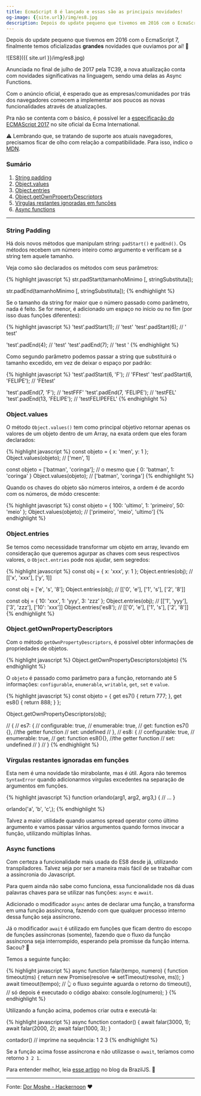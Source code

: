 ```yaml
---
title: EcmaScript 8 é lançado e essas são as principais novidades!
og-image: {{site.url}}/img/es8.jpg
description: Depois do update pequeno que tivemos em 2016 com o EcmaScript 7, finalmente temos oficializadas grandes novidades que ouviamos por aí!
---
```


Depois do update pequeno que tivemos em 2016 com o EcmaScript 7, finalmente temos oficializadas **grandes** novidades que ouviamos por aí! 🎉

<!--more-->

![ES8]({{ site.url }}/img/es8.jpg)

Anunciada no final de julho de 2017 pela TC39, a nova atualização conta com novidades significativas na linguagem, sendo uma delas as Async Functions.

Com o anúncio oficial, é esperado que as empresas/comunidades por trás dos navegadores comecem a implementar aos poucos as novas funcionalidades através de atualizações.

Pra não se contenta com o básico, é possível ler a <a href="http://www.ecma-international.org/memento/presentation.htm" target="_blank">especificação do ECMAScript 2017</a> no site oficial da Ecma International.

⚠️  Lembrando que, se tratando de suporte aos atuais navegadores, precisamos ficar de olho com relação a compatibilidade. Para isso, indico o <a href="https://developer.mozilla.org/en-US/Add-ons/WebExtensions/Browser_support_for_JavaScript_APIs" target="_blank">MDN</a>.

### Sumário
1. [String padding](#string-padding)
1. [Object.values](#objectvalues)
1. [Object.entries](#objectentries)
1. [Object.getOwnPropertyDescriptors](#objectgetownpropertydescriptors)
1. [Vírgulas restantes ignoradas em funções](#vírgulas-restantes-ignoradas-em-funções)
1. [Async functions](#async-functions)

___

### String Padding
Há dois novos métodos que manipulam string: `padStart()` e `padEnd()`. Os métodos recebem um número inteiro como argumento e verificam se a string tem aquele tamanho.

Veja como são declarados os métodos com seus parâmetros:

{% highlight javascript %}
str.padStart(tamanhoMinimo [, stringSubstituta]);

str.padEnd(tamanhoMinimo [, stringSubstituta]);
{% endhighlight %}

Se o tamanho da string for maior que o número passado como parâmetro, nada é feito. Se for menor, é adicionado um espaço no início ou no fim (por isso duas funções diferentes):

{% highlight javascript %}
'test'.padStart(1);   // 'test'
'test'.padStart(6);   // '  test'

'test'.padEnd(4); // 'test'
'test'.padEnd(7); // 'test   '
{% endhighlight %}

Como segundo parâmetro podemos passar a string que substituirá o tamanho excedido, em vez de deixar o espaço por padrão:

{% highlight javascript %}
'test'.padStart(6, 'F');      // 'FFtest'
'test'.padStart(6, 'FELIPE'); // 'FEtest'

'test'.padEnd(7, 'F');        // 'testFFF'
'test'.padEnd(7, 'FELIPE');   // 'testFEL'
'test'.padEnd(13, 'FELIPE');  // 'testFELIPEFEL'
{% endhighlight %}

### Object.values
O método `Object.values()` tem como principal objetivo retornar apenas os valores de um objeto dentro de um Array, na exata ordem que eles foram declarados:

{% highlight javascript %}
const objeto = { x: 'men', y: 1 };
Object.values(objeto); // ['men', 1]

const  objeto = ['batman', 'coringa']; // o mesmo que { 0: 'batman', 1: 'coringa' }
Object.values(objeto); // ['batman', 'coringa']
{% endhighlight %}

Quando os chaves do objeto são números inteiros, a ordem é de acordo com os números, de módo crescente:

{% highlight javascript %}
	const objeto = { 100: 'ultimo', 1: 'primeiro', 50: 'meio' };
	Object.values(objeto); // ['primeiro', 'meio', 'ultimo']
{% endhighlight %}

### Object.entries
Se temos como necessidade transformar um objeto em array, levando em consideração que queremos agurpar as chaves com seus respectivos valores, o `Object.entries` pode nos ajudar, sem segredos:

{% highlight javascript %}
const obj = { x: 'xxx', y: 1 };
Object.entries(obj); // [['x', 'xxx'], ['y', 1]]

const obj = ['e', 's', '8'];
Object.entries(obj); // [['0', 'e'], ['1', 's'], ['2', '8']]

const obj = { 10: 'xxx', 1: 'yyy', 3: 'zzz' };
Object.entries(obj); // [['1', 'yyy'], ['3', 'zzz'], ['10': 'xxx']]
Object.entries('es8'); // [['0', 'e'], ['1', 's'], ['2', '8']]
{% endhighlight %}

### Object.getOwnPropertyDescriptors
Com o método `getOwnPropertyDescriptors`, é possível obter informações de propriedades de objetos.

{% highlight javascript %}
Object.getOwnPropertyDescriptors(objeto)
{% endhighlight %}

O `objeto` é passado como parâmetro para a função, retornando até 5 informações: `configurable`, `enumerable`, `writable`, `get`, `set` e `value`.

{% highlight javascript %}
const objeto = {
  get es7() { return 777; },
  get es8() { return 888; }
};

Object.getOwnPropertyDescriptors(obj);

// {
//   es7: {
//     configurable: true,
//     enumerable: true,
//     get: function es7(){}, //the getter function
//     set: undefined
//   },
//   es8: {
//     configurable: true,
//     enumerable: true,
//     get: function es8(){}, //the getter function
//     set: undefined
//   }
// }
{% endhighlight %}

### Vírgulas restantes ignoradas em funções
Esta nem é uma novidade tão mirabolante, mas é útil. Agora não teremos `SyntaxError` quando adicionarmos vírgulas excedentes na separação de argumentos em funções.

{% highlight javascript %}
function orlando(arg1, arg2, arg3,) {
  // ...
}

orlando('a', 'b', 'c',);
{% endhighlight %}

Talvez a maior utilidade quando usamos spread operator como último argumento e vamos passar vários argumentos quando formos invocar a função, utilizando múltiplas linhas.

### Async functions
Com certeza a funcionalidade mais usada do ES8 desde já, utilizando transpiladores. Talvez seja por ser a maneira mais fácil de se trabalhar com a assincronia do Javascript.

Para quem ainda não sabe como funciona, essa funcionalidade nos dá duas palavras chaves para se utilizar nas funções: `async` e `await`.

Adicionado o modificador `async` antes de declarar uma função, a transforma em uma função assíncrona, fazendo com que qualquer processo interno dessa função seja assíncrono.

Já o modificador `await` é utilizado em funções que ficam dentro do escopo de funções assíncronas (somente), fazendo que o fluxo  da função assíncrona seja interrompido, esperando pela promisse da função interna. Sacou? 🤔

Temos a seguinte função:

{% highlight javascript %}
async function falar(tempo, numero) {
  function timeout(ms) {
    return new Promise(resolve => setTimeout(resolve, ms));
  }
  await timeout(tempo);
  // 👆 o fluxo seguinte aguarda o retorno do timeout(),
  // só depois é executado o código abaixo:
  console.log(numero);
}
{% endhighlight %}

Utilizando a função acima, podemos criar outra e executá-la:

{% highlight javascript %}
async function contador() {
  await falar(3000, 1);
  await falar(2000, 2);
  await falar(1000, 3);
}

contador() // imprime na sequência: 1 2 3
{% endhighlight %}

Se a função acima fosse assíncrona e não utilizasse o `await`, teríamos como retorno `3 2 1`.

Para entender melhor, leia <a href="https://braziljs.org/blog/async-await-js-assincronamente-sincrono/" target="_blank">esse artigo</a> no blog da BrazilJS. 💛

___

Fonte: <a href="https://hackernoon.com/es8-was-released-and-here-are-its-main-new-features-ee9c394adf66" target="_blank">Dor Moshe - Hackernoon</a> ❤️
